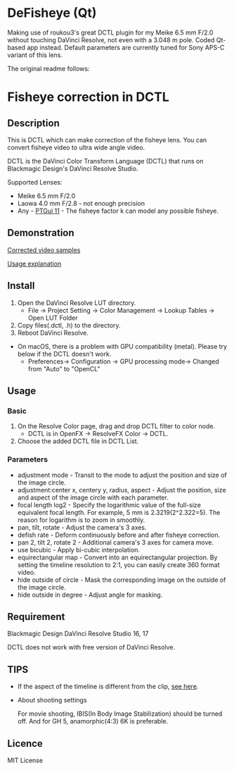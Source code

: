 DeFisheye (Qt)
====

Making use of roukou3's great DCTL plugin for my Meike 6.5 mm F/2.0 without touching DaVinci Resolve, not even with a 3.048 m pole. Coded Qt-based app instead. Default parameters are currently tuned for Sony APS-C variant of this lens.

The original readme follows:

Fisheye correction in DCTL
====

## Description

This is DCTL which can make correction of the fisheye lens.
You can convert fisheye video to ultra wide angle video.

DCTL is the DaVinci Color Transform Language (DCTL) that runs on Blackmagic Design's DaVinci Resolve Studio.

Supported Lenses:
- Meike 6.5 mm F/2.0
- Laowa 4.0 mm F/2.8 - not enough precision
- Any - [PTGui 11](https://wiki.panotools.org/Fisheye_Projection) - The fisheye factor k can model any possible fisheye. 

## Demonstration

[Corrected video samples](https://www.youtube.com/playlist?list=PLsqEeiE8zVJUeSfI9roCVS3D1I04Xmk4k)

[Usage explanation](https://youtu.be/w6r0EYwTiZo)

## Install

1. Open the DaVinci Resolve LUT directory.
    * File -> Project Setting -> Color Management -> Lookup Tables -> Open LUT Folder
2. Copy files(.dctl, .h) to the directory.
3. Reboot DaVinci Resolve.

* On macOS, there is a problem with GPU compatibility (metal). Please try below if the DCTL doesn't work.
    * Preferences-> Configuration -> GPU processing mode-> Changed from "Auto" to "OpenCL"

## Usage

### Basic

1. On the Resolve Color page, drag and drop DCTL filter to color node.
    * DCTL is in OpenFX -> ResolveFX Color -> DCTL.
2. Choose the added DCTL file in DCTL List.

### Parameters

* adjustment mode - Transit to the mode to adjust the position and size of the image circle.
* adjustment:center x, centery y, radius, aspect - Adjust the position, size and aspect of the image circle with each parameter.
* focal length log2 - Specify the logarithmic value of the full-size equivalent focal length. For example, 5 mm is 2.3219(2^2.322=5). The reason for logarithm is to zoom in smoothly.
* pan, tilt, rotate - Adjust the camera's 3 axes.
* defish rate - Deform continuously before and after fisheye correction.
* pan 2, tilt 2, rotate 2 - Additional camera's 3 axes for camera move.
* use bicubic - Apply bi-cubic interpolation.
* equirectangular map - Convert into an equirectangular projection. By setting the timeline resolution to 2:1, you can easily create 360 format video.
* hide outside of circle - Mask the corresponding image on the outside of the image circle.
* hide outside in degree - Adjust angle for masking.

## Requirement

Blackmagic Design DaVinci Resolve Studio 16, 17

DCTL does not work with free version of DaVinci Resolve.

## TIPS

- If the aspect of the timeline is different from the clip, [see here](https://github.com/roukou3/DCTL/issues/3#issuecomment-933454757).

- About shooting settings

   For movie shooting, IBIS(In Body Image Stabilization) should be turned off.
   And for GH 5, anamorphic(4:3) 6K is preferable.

## Licence

MIT License
